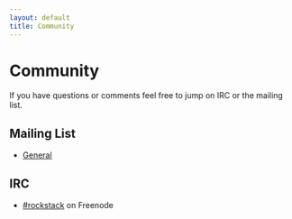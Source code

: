 ```yaml
---
layout: default
title: Community
---
```


# Community

If you have questions or comments feel free to jump on IRC or the mailing list.

## Mailing List

 * [General][mailing]

## IRC

 * [#rockstack][irc] on Freenode

[mailing]: http://groups.google.com/group/rockstack
[irc]: http://webchat.freenode.net/?channels=rockstack&uio=d4
